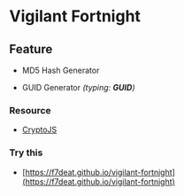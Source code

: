 # Vigilant Fortnight

## Feature

- MD5 Hash Generator

- GUID Generator _(typing: **GUID**)_

### Resource

- [CryptoJS](https://github.com/brix/crypto-js)

### Try this

- [https://f7deat.github.io/vigilant-fortnight](https://f7deat.github.io/vigilant-fortnight)